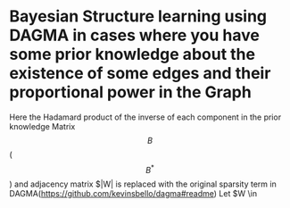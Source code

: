 # Bayesian Structure learning using DAGMA in cases where you have some prior knowledge about the existence of some edges and their proportional power in the Graph

  Here the Hadamard product of the inverse of each component in the prior knowledge Matrix $$ B $$ ($$ B^* $$) and adjacency matrix $|W|  is replaced with the original sparsity term in DAGMA(https://github.com/kevinsbello/dagma#readme)
Let $W \in
